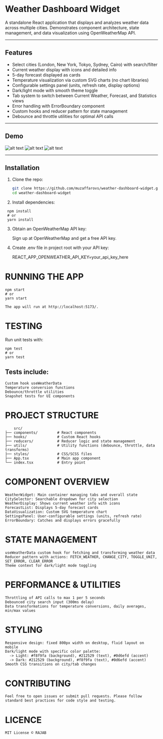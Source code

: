 # Weather Dashboard Widget

A standalone React application that displays and analyzes weather data across multiple cities. Demonstrates component architecture, state management, and data visualization using OpenWeatherMap API.

---

## Features

- Select cities (London, New York, Tokyo, Sydney, Cairo) with search/filter
- Current weather display with icons and detailed info
- 5-day forecast displayed as cards
- Temperature visualization via custom SVG charts (no chart libraries)
- Configurable settings panel (units, refresh rate, display options)
- Dark/light mode with smooth theme toggle
- Tab system to switch between Current Weather, Forecast, and Statistics views
- Error handling with ErrorBoundary component
- Custom hooks and reducer pattern for state management
- Debounce and throttle utilities for optimal API calls

---

## Demo

![alt text](image.png)
![alt text](image-1.png)
![alt text](image-2.png)

---

## Installation

1. Clone the repo:

   ```bash
   git clone https://github.com/muzaffarovs/weather-dashboard-widget.git
   cd weather-dashboard-widget

   ```

2. Install dependencies:

```
 npm install
 # or
 yarn install

```

3. Obtain an OpenWeatherMap API key:

   Sign up at OpenWeatherMap and get a free API key.

4. Create .env file in project root with your API key:

   REACT_APP_OPENWEATHER_API_KEY=your_api_key_here

# RUNNING THE APP

    npm start
    # or
    yarn start

    The app will run at http://localhost:5173/.

# TESTING

Run unit tests with:

    npm test
    # or
    yarn test

## Tests include:

    Custom hook useWeatherData
    Temperature conversion functions
    Debounce/throttle utilities
    Snapshot tests for UI components

# PROJECT STRUCTURE

        src/
    ├── components/         # React components
    ├── hooks/              # Custom React hooks
    ├── reducers/           # Reducer logic and state management
    ├── utils/              # Utility functions (debounce, throttle, data transforms)
    ├── styles/             # CSS/SCSS files
    ├── App.tsx             # Main app component
    └── index.tsx           # Entry point

# COMPONENT OVERVIEW

    WeatherWidget: Main container managing tabs and overall state
    CitySelector: Searchable dropdown for city selection
    WeatherDisplay: Shows current weather info with icons
    ForecastList: Displays 5-day forecast cards
    DataVisualization: Custom SVG temperature chart
    SettingsPanel: User-configurable settings (units, refresh rate)
    ErrorBoundary: Catches and displays errors gracefully

# STATE MANAGEMENT

    useWeatherData custom hook for fetching and transforming weather data
    Reducer pattern with actions: FETCH_WEATHER, CHANGE_CITY, TOGGLE_UNIT, SET_ERROR, CLEAR_ERROR
    Theme context for dark/light mode toggling

# PERFORMANCE & UTILITIES

    Throttling of API calls to max 1 per 5 seconds
    Debounced city search input (300ms delay)
    Data transformations for temperature conversions, daily averages, min/max values

# STYLING

    Responsive design: fixed 800px width on desktop, fluid layout on mobile
    Dark/light mode with specific color palette:
      -> Light: #f8f9fa (background), #212529 (text), #0d6efd (accent)
      -> Dark: #212529 (background), #f8f9fa (text), #0d6efd (accent)
    Smooth CSS transitions on city/tab changes

# CONTRIBUTING

    Feel free to open issues or submit pull requests. Please follow standard best practices for code style and testing.

# LICENCE

    MIT License © RAJAB

